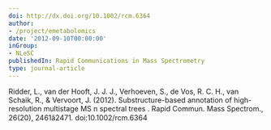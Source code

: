 ```yaml
---
doi: http://dx.doi.org/10.1002/rcm.6364
author:
- /project/emetabolomics
date: '2012-09-10T00:00:00'
inGroup:
- NLeSC
publishedIn: Rapid Communications in Mass Spectrometry
type: journal-article
---
```

Ridder, L., van der Hooft, J. J. J., Verhoeven, S., de Vos, R. C. H., van Schaik, R., & Vervoort, J. (2012).  Substructure-based annotation of high-resolution multistage MS  n  spectral trees . Rapid Commun. Mass Spectrom., 26(20), 2461â2471. doi:10.1002/rcm.6364
